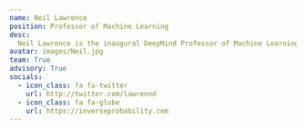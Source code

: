 ```yaml
---
name: Neil Lawrence
position: Professor of Machine Learning
desc: 
  Neil Lawrence is the inaugural DeepMind Professor of Machine Learning at the University of Cambridge. His main interest is the interaction of machine learning with the physical world. This has inspired new research directions at the interface of machine learning and systems research, this work is funded by a Senior AI Fellowship from the Alan Turing Institute. Neil is also visiting Professor at the University of Sheffield and the co-host of Talking Machines. 
avatar: images/Neil.jpg
team: True
advisory: True
socials:
  - icon_class: fa fa-twitter
    url: http://twitter.com/lawrennd
  - icon_class: fa fa-globe
    url: https://inverseprobability.com
---
```

